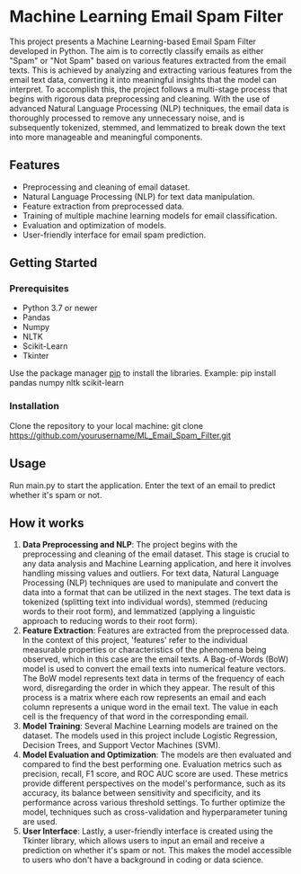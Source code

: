 # Machine Learning Email Spam Filter
This project presents a Machine Learning-based Email Spam Filter developed in Python. The aim is to correctly classify emails as either "Spam" or "Not Spam" based on various features extracted from the email texts. This is achieved by analyzing and extracting various features from the email text data, converting it into meaningful insights that the model can interpret. To accomplish this, the project follows a multi-stage process that begins with rigorous data preprocessing and cleaning. With the use of advanced Natural Language Processing (NLP) techniques, the email data is thoroughly processed to remove any unnecessary noise, and is subsequently tokenized, stemmed, and lemmatized to break down the text into more manageable and meaningful components.

## Features
- Preprocessing and cleaning of email dataset.
- Natural Language Processing (NLP) for text data manipulation.
- Feature extraction from preprocessed data.
- Training of multiple machine learning models for email classification.
- Evaluation and optimization of models.
- User-friendly interface for email spam prediction.

## Getting Started

### Prerequisites

- Python 3.7 or newer
- Pandas
- Numpy
- NLTK
- Scikit-Learn
- Tkinter

Use the package manager [pip](https://pip.pypa.io/en/stable/) to install the libraries. Example:
pip install pandas numpy nltk scikit-learn

### Installation

Clone the repository to your local machine:
git clone https://github.com/yourusername/ML_Email_Spam_Filter.git

## Usage

Run main.py to start the application. Enter the text of an email to predict whether it's spam or not.

## How it works

1. **Data Preprocessing and NLP**: The project begins with the preprocessing and cleaning of the email dataset. This stage is crucial to any data analysis and Machine Learning application, and here it involves handling missing values and outliers. For text data, Natural Language Processing (NLP) techniques are used to manipulate and convert the data into a format that can be utilized in the next stages. The text data is tokenized (splitting text into individual words), stemmed (reducing words to their root form), and lemmatized (applying a linguistic approach to reducing words to their root form). 
2. **Feature Extraction**: Features are extracted from the preprocessed data. In the context of this project, 'features' refer to the individual measurable properties or characteristics of the phenomena being observed, which in this case are the email texts. A Bag-of-Words (BoW) model is used to convert the email texts into numerical feature vectors. The BoW model represents text data in terms of the frequency of each word, disregarding the order in which they appear. The result of this process is a matrix where each row represents an email and each column represents a unique word in the email text. The value in each cell is the frequency of that word in the corresponding email.
3. **Model Training**: Several Machine Learning models are trained on the dataset. The models used in this project include Logistic Regression, Decision Trees, and Support Vector Machines (SVM).
4. **Model Evaluation and Optimization**: The models are then evaluated and compared to find the best performing one. Evaluation metrics such as precision, recall, F1 score, and ROC AUC score are used. These metrics provide different perspectives on the model's performance, such as its accuracy, its balance between sensitivity and specificity, and its performance across various threshold settings. To further optimize the model, techniques such as cross-validation and hyperparameter tuning are used.
5. **User Interface**: Lastly, a user-friendly interface is created using the Tkinter library, which allows users to input an email and receive a prediction on whether it's spam or not. This makes the model accessible to users who don't have a background in coding or data science.
